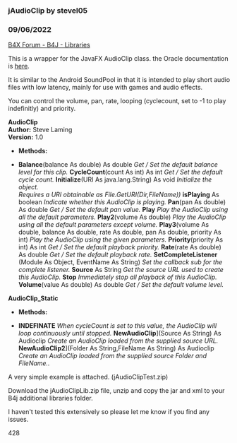 ### jAudioClip by stevel05
### 09/06/2022
[B4X Forum - B4J - Libraries](https://www.b4x.com/android/forum/threads/37828/)

This is a wrapper for the JavaFX AudioClip class. the Oracle documentation is [here](http://docs.oracle.com/javafx/2/api/javafx/scene/media/AudioClip.html).  
  
It is similar to the Android SoundPool in that it is intended to play short audio files with low latency, mainly for use with games and audio effects.  
  
You can control the volume, pan, rate, looping (cyclecount, set to -1 to play indefinitly) and priority.  
  
**AudioClip  
Author:** Steve Laming  
**Version:** 1.0  
  

- **Methods:**

- **Balance**(balance As double)  As double
*Get / Set the default balance level for this clip.*
**CycleCount**(count As int)  As int
*Get / Set the default cycle count.*
**Initialize**(URI As java.lang.String)  As void
*Initialize the object.  
 Requires a URI obtainable as File.GetURI(Dir,FileName))*
**isPlaying**  As boolean
*Indicate whether this AudioClip is playing.*
**Pan**(pan As double)  As double
*Get / Set the default pan value.*
**Play**
*Play the AudioClip using all the default parameters.*
**Play2**(volume As double)
*Play the AudioClip using all the default parameters except volume.*
**Play3**(volume As double, balance As double, rate As double, pan As double, priority As int)
*Play the AudioClip using the given parameters.*
**Priority**(priority As int)  As int
*Get / Set the default playback priority.*
**Rate**(rate As double)  As double
*Get / Set the default playback rate.*
**SetCompleteListener** (Module As Object, EventName As String)
*Set the callback sub for the complete listener.*
**Source**  As String
*Get the source URL used to create this AudioClip.*
**Stop**
*Immediately stop all playback of this AudioClip.*
**Volume**(value As double)  As double
*Get / Set the default volume level.*
  
**AudioClip\_Static**  
  

- **Methods:**

- **INDEFINATE**
*When cycleCount is set to this value, the AudioClip will loop continuously until stopped.*
**NewAudioClip**](Source As String)  As Audioclip
*Create an AudioClip loaded from the supplied source URL.*
**NewAudioClip2**](Folder As String,FileName As String)  As Audioclip
*Create an AudioClip loaded from the supplied source Folder and FileName..*
  
A very simple example is attached. (jAudioClipTest.zip)  
  
Download the jAudioClipLib.zip file, unzip and copy the jar and xml to your B4j additional libraries folder.  
  
I haven't tested this extensively so please let me know if you find any issues.  
  
428